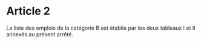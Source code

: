 # Article 2

La liste des emplois de la catégorie B est établie par les deux tableaux I et II annexés au présent arrêté.
